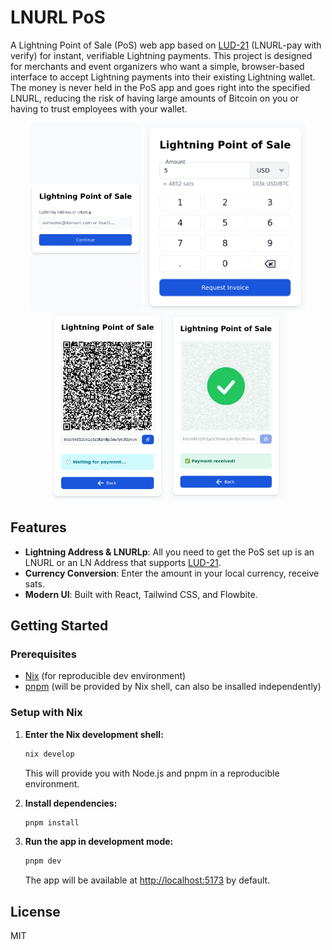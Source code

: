 # LNURL PoS

A Lightning Point of Sale (PoS) web app based on [LUD-21](https://github.com/lnurl/luds/blob/master/21.md) (LNURL-pay with verify) for instant, verifiable Lightning payments. This project is designed for merchants and event organizers who want a simple, browser-based interface to accept Lightning payments into their existing Lightning wallet. The money is never held in the PoS app and goes right into the specified LNURL, reducing the risk of having large amounts of Bitcoin on you or having to trust employees with your wallet.

<p align="center">
  <img src="./screenshots/setup.png" alt="Setup using LNURL" height="300"/>
  <img src="./screenshots/input.png" alt="Input Amount Form" height="300"/>
  <img src="./screenshots/invoice.png" alt="Invoice" height="300"/>
  <img src="./screenshots/paid.png" alt="Paid" height="300"/>
</p>


## Features
- **Lightning Address & LNURLp**: All you need to get the PoS set up is an LNURL or an LN Address that supports [LUD-21](https://github.com/lnurl/luds/blob/luds/21.md).
- **Currency Conversion**: Enter the amount in your local currency, receive sats.
- **Modern UI**: Built with React, Tailwind CSS, and Flowbite.

## Getting Started

### Prerequisites
- [Nix](https://nixos.org/download.html) (for reproducible dev environment)
- [pnpm](https://pnpm.io/) (will be provided by Nix shell, can also be insalled independently)

### Setup with Nix

1. **Enter the Nix development shell:**
   ```bash
   nix develop
   ```
   This will provide you with Node.js and pnpm in a reproducible environment.

2. **Install dependencies:**
   ```bash
   pnpm install
   ```

3. **Run the app in development mode:**
   ```bash
   pnpm dev
   ```
   The app will be available at [http://localhost:5173](http://localhost:5173) by default.

## License

MIT